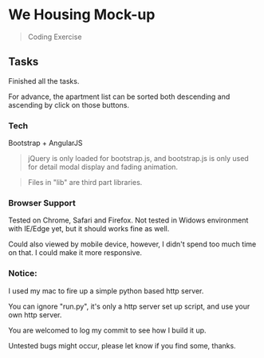 # We Housing Mock-up
> Coding Exercise

## Tasks

Finished all the tasks. 

For advance, the apartment list can be sorted both descending and ascending by click on those buttons.  

### Tech

Bootstrap + AngularJS

> jQuery is only loaded for bootstrap.js, and bootstrap.js is only used for detail modal display and fading animation.

> Files in "lib" are third part libraries.

### Browser Support

Tested on Chrome, Safari and Firefox. Not tested in Widows environment with IE/Edge yet, but it should works fine as well.

Could also viewed by mobile device, however, I didn't spend too much time on that. I could make it more responsive.

### Notice:

I used my mac to fire up a simple python based http server.

You can ignore "run.py", it's only a http server set up script, and use your own http server.

You are welcomed to log my commit to see how I build it up.

Untested bugs might occur, please let know if you find some, thanks.
